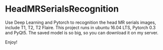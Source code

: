 # HeadMRSerialsRecognition
Use Deep Learning and Pytorch to recognition the head MR serials images, include T1, T2, T2 Flaire.
This project runs in ubuntu 16.04 LTS, Pytorch 0.3 and PyQt5. The saved model is so big, so you can download it on my server.


Enjoy!
